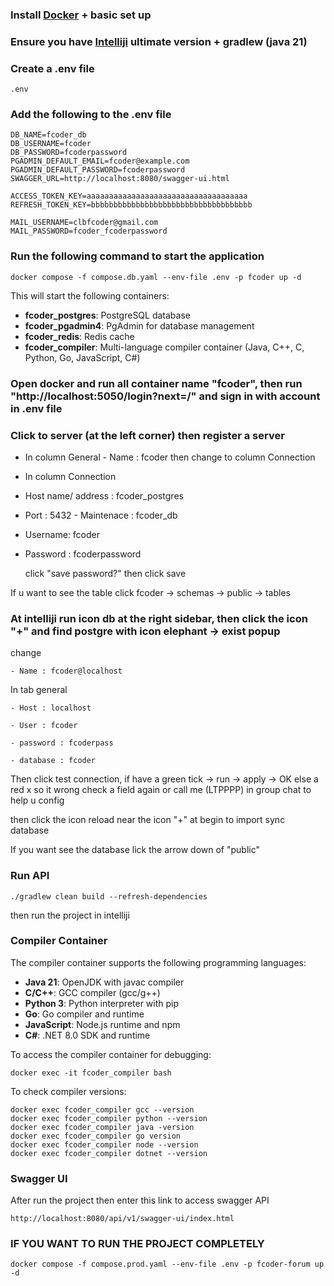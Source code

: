 ### Install [Docker](https://www.docker.com/) + basic set up

### Ensure you have [Intelliji](https://www.jetbrains.com/idea/download/?section=windows) ultimate version + gradlew (java 21)

### Create a .env file

```
.env
```

### Add the following to the .env file

```
DB_NAME=fcoder_db
DB_USERNAME=fcoder
DB_PASSWORD=fcoderpassword
PGADMIN_DEFAULT_EMAIL=fcoder@example.com
PGADMIN_DEFAULT_PASSWORD=fcoderpassword
SWAGGER_URL=http://localhost:8080/swagger-ui.html

ACCESS_TOKEN_KEY=aaaaaaaaaaaaaaaaaaaaaaaaaaaaaaaaaaaa
REFRESH_TOKEN_KEY=bbbbbbbbbbbbbbbbbbbbbbbbbbbbbbbbbbbb

MAIL_USERNAME=clbfcoder@gmail.com
MAIL_PASSWORD=fcoder_fcoderpassword
```

### Run the following command to start the application

```
docker compose -f compose.db.yaml --env-file .env -p fcoder up -d
```

This will start the following containers:
- **fcoder_postgres**: PostgreSQL database
- **fcoder_pgadmin4**: PgAdmin for database management
- **fcoder_redis**: Redis cache
- **fcoder_compiler**: Multi-language compiler container (Java, C++, C, Python, Go, JavaScript, C#)

### Open docker and run all container name "fcoder", then run "http://localhost:5050/login?next=/" and sign in with account in .env file

### Click to server (at the left corner) then register a server

- In column General - Name : fcoder
  then change to column Connection
- In column Connection

- Host name/ address : fcoder_postgres

- Port : 5432 - Maintenace : fcoder_db

- Username: fcoder

- Password : fcoderpassword

  click "save password?"
  then click save

If u want to see the table click
fcoder -> schemas -> public -> tables

### At intelliji run icon db at the right sidebar, then click the icon "+" and find postgre with icon elephant -> exist popup

change

    - Name : fcoder@localhost

In tab general

    - Host : localhost

    - User : fcoder

    - password : fcoderpass

    - database : fcoder

Then click test connection,
if have a green tick -> run -> apply -> OK
else a red x so it wrong check a field again or call me (LTPPPP) in group chat to help u config

then click the icon reload near the icon "+" at begin to import sync database

If you want see the database lick the arrow down of "public"

### Run API

```
./gradlew clean build --refresh-dependencies
```

then run the project in intelliji

### Compiler Container

The compiler container supports the following programming languages:
- **Java 21**: OpenJDK with javac compiler
- **C/C++**: GCC compiler (gcc/g++)
- **Python 3**: Python interpreter with pip
- **Go**: Go compiler and runtime
- **JavaScript**: Node.js runtime and npm
- **C#**: .NET 8.0 SDK and runtime

To access the compiler container for debugging:
```
docker exec -it fcoder_compiler bash
```

To check compiler versions:
```
docker exec fcoder_compiler gcc --version
docker exec fcoder_compiler python --version
docker exec fcoder_compiler java -version
docker exec fcoder_compiler go version
docker exec fcoder_compiler node --version
docker exec fcoder_compiler dotnet --version
```

### Swagger UI

After run the project then enter this link to access swagger API

```
http://localhost:8080/api/v1/swagger-ui/index.html

```

### IF YOU WANT TO RUN THE PROJECT COMPLETELY

```
docker compose -f compose.prod.yaml --env-file .env -p fcoder-forum up -d
```
